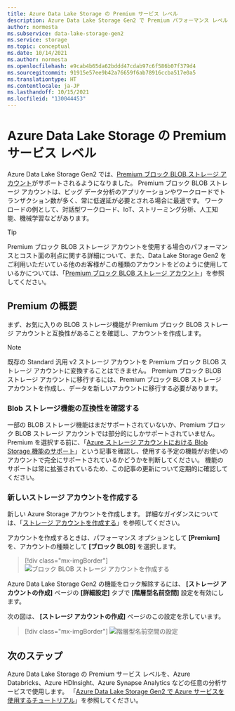 ```yaml
---
title: Azure Data Lake Storage の Premium サービス レベル
description: Azure Data Lake Storage Gen2 で Premium パフォーマンス レベルを使用する
author: normesta
ms.subservice: data-lake-storage-gen2
ms.service: storage
ms.topic: conceptual
ms.date: 10/14/2021
ms.author: normesta
ms.openlocfilehash: e9cab4b65da62bddd47cdab97c6f586b07f379d4
ms.sourcegitcommit: 91915e57ee9b42a76659f6ab78916ccba517e0a5
ms.translationtype: HT
ms.contentlocale: ja-JP
ms.lasthandoff: 10/15/2021
ms.locfileid: "130044453"
---
```

# <a name="premium-tier-for-azure-data-lake-storage"></a>Azure Data Lake Storage の Premium サービス レベル

Azure Data Lake Storage Gen2 では、[Premium ブロック BLOB ストレージ アカウント](storage-blob-block-blob-premium.md)がサポートされるようになりました。 Premium ブロック BLOB ストレージ アカウントは、ビッグ データ分析のアプリケーションやワークロードでトランザクション数が多く、常に低遅延が必要とされる場合に最適です。 ワークロードの例として、対話型ワークロード、IoT、ストリーミング分析、人工知能、機械学習などがあります。 

>[!TIP]
> Premium ブロック BLOB ストレージ アカウントを使用する場合のパフォーマンスとコスト面の利点に関する詳細について、また、Data Lake Storage Gen2 をご利用いただいている他のお客様がこの種類のアカウントをどのように使用しているかについては、「[Premium ブロック BLOB ストレージ アカウント](storage-blob-block-blob-premium.md)」を参照してください。

## <a name="getting-started-with-premium"></a>Premium の概要

まず、お気に入りの BLOB ストレージ機能が Premium ブロック BLOB ストレージ アカウントと互換性があることを確認し、アカウントを作成します。 

>[!NOTE]
> 既存の Standard 汎用 v2 ストレージ アカウントを Premium ブロック BLOB ストレージ アカウントに変換することはできません。 Premium ブロック BLOB ストレージ アカウントに移行するには、Premium ブロック BLOB ストレージ アカウントを作成し、データを新しいアカウントに移行する必要があります。 

### <a name="check-for-blob-storage-feature-compatibility"></a>Blob ストレージ機能の互換性を確認する

一部の BLOB ストレージ機能はまだサポートされていないか、Premium ブロック BLOB ストレージ アカウントでは部分的にしかサポートされていません。 Premium を選択する前に、「[Azure ストレージ アカウントにおける Blob Storage 機能のサポート](storage-feature-support-in-storage-accounts.md)」という記事を確認し、使用する予定の機能がお使いのアカウントで完全にサポートされているかどうかを判断してください。 機能のサポートは常に拡張されているため、この記事の更新について定期的に確認してください。

### <a name="create-a-new-storage-account"></a>新しいストレージ アカウントを作成する

新しい Azure Storage アカウントを作成します。 詳細なガイダンスについては、「[ストレージ アカウントを作成する](../common/storage-account-create.md)」を参照してください。 

アカウントを作成するときは、パフォーマンス オプションとして **[Premium]** を、アカウントの種類として **[ブロック BLOB]** を選択します。 

> [!div class="mx-imgBorder"]
> ![ブロック BLOB ストレージ アカウントを作成する](./media/storage-blob-block-blob-premium/create-block-blob-storage-account.png)

Azure Data Lake Storage Gen2 の機能をロック解除するには、 **[ストレージ アカウントの作成]** ページの **[詳細設定]** タブで **[階層型名前空間]** 設定を有効にします。 

次の図は、 **[ストレージ アカウントの作成]** ページのこの設定を示しています。

> [!div class="mx-imgBorder"]
> ![階層型名前空間の設定](./media/create-data-lake-storage-account/hierarchical-namespace-feature.png)

## <a name="next-steps"></a>次のステップ

Azure Data Lake Storage の Premium サービス レベルを、Azure Databricks、Azure HDInsight、Azure Synapse Analytics などの任意の分析サービスで使用します。 「[Azure Data Lake Storage Gen2 で Azure サービスを使用するチュートリアル](data-lake-storage-integrate-with-services-tutorials.md)」を参照してください。
